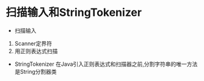 # 扫描输入和StringTokenizer

- 扫描输入
1. Scanner定界符
2. 用正则表达式扫描

- StringTokenizer
在Java引入正则表达式和扫描器之前,分割字符串的唯一方法是String分割器类  

